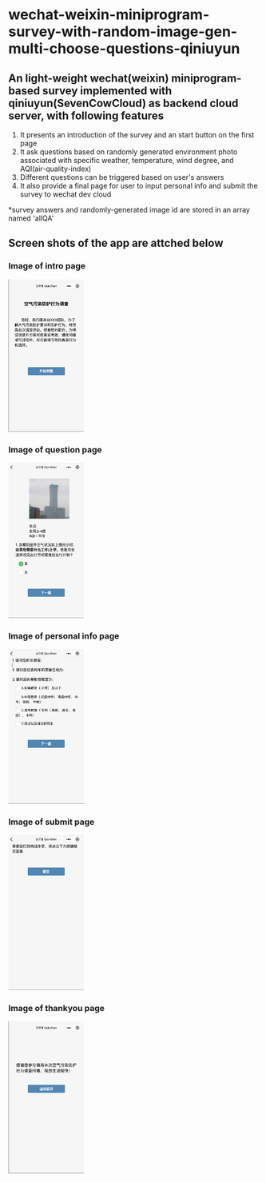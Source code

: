 # wechat-weixin-miniprogram-survey-with-random-image-gen-multi-choose-questions-qiniuyun
## An light-weight wechat(weixin) miniprogram-based survey implemented with qiniuyun(SevenCowCloud) as backend cloud server, with following features
1. It presents an introduction of the survey and an start button on the first page
2. It ask questions based on randomly generated environment photo associated with specific weather, temperature, wind degree, and AQI(air-quality-index)
3. Different questions can be triggered based on user's answers
4. It also provide a final page for user to input personal info and submit the survey to wechat dev cloud

*survey answers and randomly-generated image id are stored in an array named 'allQA'

## Screen shots of the app are attched below
### Image of intro page</br>
<img src="./screenshots/intro_page.png" width="30%"></br>
### Image of question page</br>
<img src="./screenshots/question_page.png" width="30%"></br>
### Image of personal info page</br>
<img src="./screenshots/personal_info_page.png" width="30%"></br>
### Image of submit page</br>
<img src="./screenshots/submit_page.png" width="30%"></br>
### Image of thankyou page</br>
<img src="./screenshots/thankyou_page.png" width="30%"></br>
